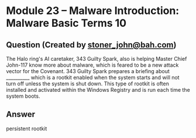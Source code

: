 # Module 23 – Malware Introduction: Malware Basic Terms 10
## Question (Created by stoner_john@bah.com)

The Halo ring's AI caretaker, 343 Guilty Spark, also is helping Master Chief John-117 know more about malware, which is feared to be a new attack vector for the Covenant. 343 Guilty Spark prepares a briefing about __________ which is a rootkit enabled when the system starts and will not turn off unless the system is shut down. This type of rootkit is often installed and activated within the Windows Registry and is run each time the system boots.

## Answer
persistent rootkit
